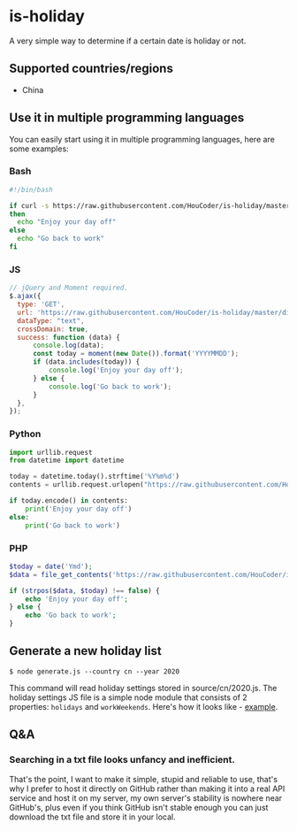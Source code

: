 # is-holiday

A very simple way to determine if a certain date is holiday or not.

## Supported countries/regions

- China

## Use it in multiple programming languages

You can easily start using it in multiple programming languages, here are some examples:

### Bash

```bash
#!/bin/bash

if curl -s https://raw.githubusercontent.com/HouCoder/is-holiday/master/dist/cn/2020.txt | grep -q `date '+%Y%m%d'`
then
  echo "Enjoy your day off"
else
  echo "Go back to work"
fi
```

### JS

```js
// jQuery and Moment required.
$.ajax({
  type: 'GET',
  url: 'https://raw.githubusercontent.com/HouCoder/is-holiday/master/dist/cn/2020.txt',
  dataType: "text",
  crossDomain: true,
  success: function (data) {
      console.log(data);
      const today = moment(new Date()).format('YYYYMMDD');
      if (data.includes(today)) {
          console.log('Enjoy your day off');
      } else {
          console.log('Go back to work');
      }
  },
});
```

### Python

```python
import urllib.request
from datetime import datetime

today = datetime.today().strftime('%Y%m%d')
contents = urllib.request.urlopen("https://raw.githubusercontent.com/HouCoder/is-holiday/master/dist/cn/2020.txt").read()

if today.encode() in contents:
    print('Enjoy your day off')
else:
    print('Go back to work')
```

### PHP

```php
$today = date('Ymd');
$data = file_get_contents('https://raw.githubusercontent.com/HouCoder/is-holiday/master/dist/cn/2020.txt');

if (strpos($data, $today) !== false) {
    echo 'Enjoy your day off';
} else {
    echo 'Go back to work';
}
```

## Generate a new holiday list

```shell
$ node generate.js --country cn --year 2020
```

This command will read holiday settings stored in source/cn/2020.js. The holiday settings JS file is a simple node module that consists of 2 properties: `holidays` and `workWeekends`. Here's how it looks like - [example](./source/cn/2020.js).

## Q&A

### Searching in a txt file looks unfancy and inefficient.

That's the point, I want to make it simple, stupid and reliable to use, that's why I prefer to host it directly on GitHub rather than making it into a real API service and host it on my server, my own server's stability is nowhere near GitHub's, plus even if you think GitHub isn't stable enough you can just download the txt file and store it in your local.
